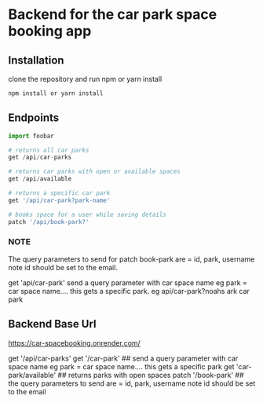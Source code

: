 # Backend for the car park space booking app


## Installation

clone the repository and run npm or yarn install 

```bash
npm install or yarn install
```

## Endpoints

```python
import foobar

# returns all car parks
get /api/car-parks

# returns car parks with open or available spaces
get /api/available

# returns a specific car park
get '/api/car-park?park-name'

# books space for a user while saving details
patch '/api/book-park?'
```
 ### NOTE

The query parameters to send for patch book-park are = id, park, username  note id should be set to the email.

get 'api/car-park' send a query parameter with car space name eg park = car space name.... this gets a specific park. eg api/car-park?noahs ark car park


## Backend Base Url

https://car-spacebooking.onrender.com/






get '/api/car-parks'
get '/car-park' ## send a query parameter with car space name eg park = car space name.... this gets a specific park
get 'car-park/available'  ## returns parks with open spaces
patch '/book-park' ## the query parameters to send are = id, park, username  note id should be set to the email
